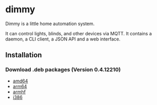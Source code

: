 # dimmy
Dimmy is a little home automation system.

It can control lights, blinds, and other devices via MQTT.
It contains a daemon, a CLI client, a JSON API and a web interface.


## Installation
### Download .deb packages (Version 0.4.12210)

* [amd64](http://deb.flupps.net/pool/main/d/dimmy/dimmy_0.4.10_amd64.deb)
* [arm64](http://deb.flupps.net/pool/main/d/dimmy/dimmy_0.4.10_arm64.deb)
* [armhf](http://deb.flupps.net/pool/main/d/dimmy/dimmy_0.4.10_armhf.deb)
* [i386](http://deb.flupps.net/pool/main/d/dimmy/dimmy_0.4.10_i386.deb)

